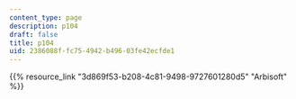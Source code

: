 ```yaml
---
content_type: page
description: p104
draft: false
title: p104
uid: 2386088f-fc75-4942-b496-03fe42ecfde1
---
```

{{% resource_link "3d869f53-b208-4c81-9498-9727601280d5" "Arbisoft" %}}